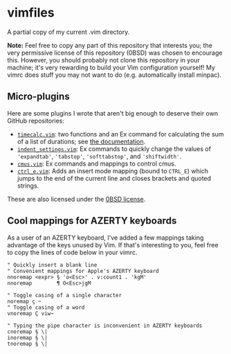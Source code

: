 # vimfiles
A partial copy of my current .vim directory.

**Note:**
Feel free to copy any part of this repository that interests you; the
very permissive license of this repository (0BSD) was chosen to
encourage this.
However, you should probably not clone this repository in your machine;
it's very rewarding to build your Vim configuration yourself! My vimrc
does stuff you may not want to do (e.g. automatically install minpac).

## Micro-plugins

Here are some plugins I wrote that aren't big enough to deserve their
own GitHub repositories:

- [`timecalc.vim`](plugin/timecalc.vim): two functions and an Ex
  command for calculating the sum of a list of durations; see [the
  documentation](doc/timecalc.txt).
- [`indent_settings.vim`](plugin/indent_settings.vim): Ex commands to
  quickly change the values of `'expandtab'`, `'tabstop'`,
  `'softtabstop'`, and `'shiftwidth'`.
- [`cmus.vim`](plugin/cmus.vim): Ex commands and mappings to control
  cmus.
- [`ctrl_e.vim`](plugin/ctrl_e.vim): Adds an insert mode mapping (bound
  to `CTRL_E`) which jumps to the end of the current line and closes
  brackets and quoted strings.

These are also licensed under the [0BSD license](LICENSE).

## Cool mappings for AZERTY keyboards

As a user of an AZERTY keyboard, I've added a few mappings taking
advantage of the keys unused by Vim.
If that's interesting to you, feel free to copy the lines of code below
in your vimrc.

```vim
" Quickly insert a blank line
" Convenient mappings for Apple's AZERTY keyboard
nnoremap <expr> § 'o<Esc>' . v:count1 . 'kgM'
nnoremap        ¶ O<Esc>jgM

" Toggle casing of a single character
noremap ç ~
" Toggle casing of a word
vnoremap Ç viw~

" Typing the pipe character is inconvenient in AZERTY keyboards
cnoremap § \|
inoremap § \|
tnoremap § \|
```
